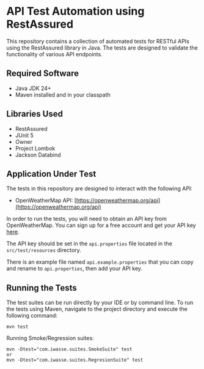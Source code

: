# API Test Automation using RestAssured

This repository contains a collection of automated tests for RESTful APIs using the RestAssured library in Java. The tests are designed to validate the functionality of various API endpoints.

## Required Software
- Java JDK 24+
- Maven installed and in your classpath


## Libraries Used
- RestAssured
- JUnit 5
- Owner
- Project Lombok
- Jackson Databind

## Application Under Test

The tests in this repository are designed to interact with the following API:
- OpenWeatherMap API: [https://openweathermap.org/api](https://openweathermap.org/api)

In order to run the tests, you will need to obtain an API key from OpenWeatherMap. You can sign up for a free account and get your API key [here](https://home.openweathermap.org/users/sign_up).

The API key should be set in the `api.properties` file located in the `src/test/resources` directory.

There is an example file named `api.example.properties` that you can copy and rename to `api.properties`, then add your API key.

## Running the Tests

The test suites can be run directly by your IDE or by command line.
To run the tests using Maven, navigate to the project directory and execute the following command:

```
mvn test
```

Running Smoke/Regression suites:
```
mvn -Dtest="com.iwasse.suites.SmokeSuite" test
or
mvn -Dtest="com.iwasse.suites.RegresionSuite" test
```